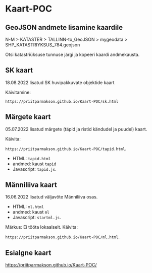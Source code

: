# Kaart-POC

## GeoJSON andmete lisamine kaardile

N-M > KATASTER > TALLINN-to_GeoJSON > mygeodata > SHP_KATASTRIYKSUS_784.geojson

Otsi katastriüksuse tunnuse järgi ja kopeeri kaardi andmekausta.

## SK kaart

18.08.2022 lisatud SK huvipakkuvate objektide kaart

Käivitamine:

`https://priitparmakson.github.io/Kaart-POC/sk.html`

## Märgete kaart

05.07.2022 lisatud märgete (täpid ja ristid kändudel ja puudel) kaart.

Käivita: 

`https://priitparmakson.github.io/Kaart-POC/tapid.html`.

- HTML: `tapid.html`
- andmed: kaust `tapid`
- Javascript: `tapid.js`.

## Männiliiva kaart

16.06.2022 lisatud väljavõte Männiliiva osas.

- HTML: `ml.html`
- andmed: kaust `ml`
- Javascript: `startml.js`.

Märkus: Ei tööta lokaalselt. Käivita:

`https://priitparmakson.github.io/Kaart-POC/ml.html`.

## Esialgne kaart

https://priitparmakson.github.io/Kaart-POC/

